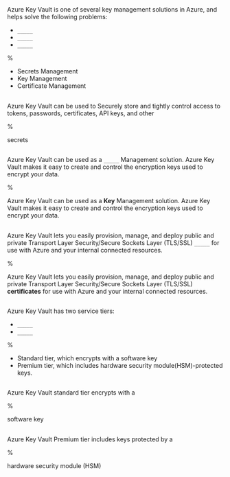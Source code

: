 ##

Azure Key Vault is one of several key management solutions in Azure, and helps solve the following problems:

- `_____`
- `_____`
- `_____`

%

- Secrets Management
- Key Management
- Certificate Management

##

Azure Key Vault can be used to Securely store and tightly control access to tokens, passwords, certificates, API keys, and other

%

secrets

##

Azure Key Vault can be used as a `_____` Management solution. Azure Key Vault makes it easy to create and control the encryption keys used to encrypt your data.

%

Azure Key Vault can be used as a **Key** Management solution. Azure Key Vault makes it easy to create and control the encryption keys used to encrypt your data.

##

Azure Key Vault lets you easily provision, manage, and deploy public and private Transport Layer Security/Secure Sockets Layer (TLS/SSL) `_____` for use with Azure and your internal connected resources.

%

Azure Key Vault lets you easily provision, manage, and deploy public and private Transport Layer Security/Secure Sockets Layer (TLS/SSL) **certificates** for use with Azure and your internal connected resources.

##

Azure Key Vault has two service tiers: 

- `_____`
- `_____`

%

- Standard tier, which encrypts with a software key
- Premium tier, which includes hardware security module(HSM)-protected keys.

##

Azure Key Vault standard tier encrypts with a

%

software key

##

Azure Key Vault Premium tier includes keys protected by a

%

hardware security module (HSM)
